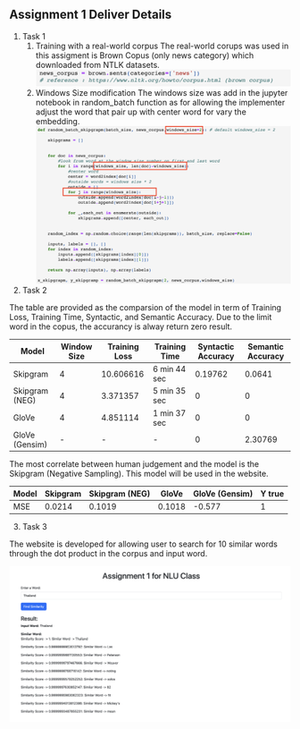 ## Assignment 1 Deliver Details


1. Task 1
    1. Training with a real-world corpus 
        The real-world corups was used in this assigment is Brown Copus (only news category) which downloaded from NTLK datasets.
        ![real_corpus](https://github.com/MrWhiteC/Natural_Language_Understanding_AIT/blob/main/Assignment1/images/a1_brown_corpus.png)
    2. Windows Size modification
        The windows size was add in the jupyter notebook in random_batch function as for allowing the implementer adjust the word that pair up with center word for vary the embedding.
        ![window_size](https://github.com/MrWhiteC/Natural_Language_Understanding_AIT/blob/main/Assignment1/images/a1_window_size.png)
2. Task 2 

The table are provided as the comparsion of the model in term of Training Loss, Training Time, Syntactic, and Semantic Accuracy. Due to the limit word in the copus, the accurancy is alway return zero result.

Model | Window Size | Training Loss | Training Time | Syntactic Accuracy | Semantic Accuracy
--- | --- | --- | --- |--- |--- 
Skipgram | 4 | 10.606616 | 6 min 44 sec | 0.19762 | 0.0641 |
Skipgram (NEG) | 4 | 3.371357 | 5 min 35 sec | 0 | 0 |
GloVe          | 4 | 4.851114 | 1 min 37 sec | 0 | 0 |
GloVe (Gensim) | - | -  | -  | 0 | 2.30769 |

The most correlate between human judgement and the model is the Skipgram (Negative Sampling). This model will be used in the website.

Model |   Skipgram |   Skipgram (NEG) |   GloVe |   GloVe (Gensim) |   Y true |
--- | --- | --- | --- |--- |--- 
MSE |  0.0214 |     0.1019 |           0.1018 |           -0.577 |        1 |

3. Task 3

The website is developed for allowing user to search for 10 similar words through the dot product in the corpus and input word. 

![website](https://github.com/MrWhiteC/Natural_Language_Understanding_AIT/blob/main/Assignment1/images/a1_website.png)